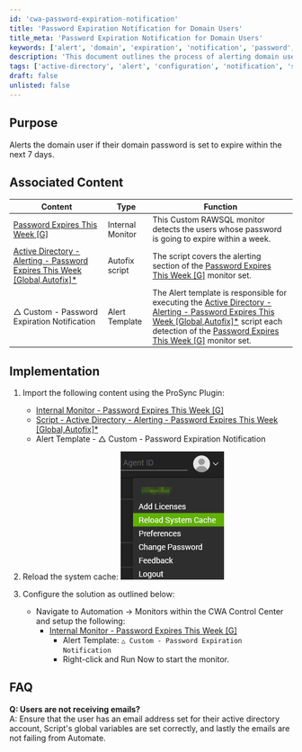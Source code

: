 ```yaml
---
id: 'cwa-password-expiration-notification'
title: 'Password Expiration Notification for Domain Users'
title_meta: 'Password Expiration Notification for Domain Users'
keywords: ['alert', 'domain', 'expiration', 'notification', 'password', 'user']
description: 'This document outlines the process of alerting domain users when their passwords are set to expire within the next 7 days. It includes associated content, implementation steps, and troubleshooting FAQs to ensure users receive timely notifications.'
tags: ['active-directory', 'alert', 'configuration', 'notification', 'software']
draft: false
unlisted: false
---
```

## Purpose

Alerts the domain user if their domain password is set to expire within the next 7 days.

## Associated Content

| Content                                                                                          | Type               | Function                                                                                                         |
|--------------------------------------------------------------------------------------------------|--------------------|------------------------------------------------------------------------------------------------------------------|
| [Password Expires This Week [G]](https://proval.itglue.com/DOC-5078775-8041377)                | Internal Monitor    | This Custom RAWSQL monitor detects the users whose password is going to expire within a week.                  |
| [Active Directory - Alerting - Password Expires This Week [Global,Autofix]*](https://proval.itglue.com/DOC-5078775-11713518) | Autofix script      | The script covers the alerting section of the [Password Expires This Week [G]](https://proval.itglue.com/DOC-5078775-8041377) monitor set. |
| △ Custom - Password Expiration Notification                                                      | Alert Template      | The Alert template is responsible for executing the [Active Directory - Alerting - Password Expires This Week [Global,Autofix]*](https://proval.itglue.com/DOC-5078775-11713518) script each detection of the [Password Expires This Week [G]](https://proval.itglue.com/DOC-5078775-8041377) monitor set. |

## Implementation

1. Import the following content using the ProSync Plugin:
   - [Internal Monitor - Password Expires This Week [G]](https://proval.itglue.com/DOC-5078775-8041377)
   - [Script - Active Directory - Alerting - Password Expires This Week [Global,Autofix]*](https://proval.itglue.com/DOC-5078775-11713518)
   - Alert Template - △ Custom - Password Expiration Notification

2. Reload the system cache:
   ![Reload the system cache](../../static/img/Active-Directory---Password-Expires-This-Week/image_1.png)

3. Configure the solution as outlined below:
   - Navigate to Automation → Monitors within the CWA Control Center and setup the following:
     - [Internal Monitor - Password Expires This Week [G]](https://proval.itglue.com/DOC-5078775-8041377)
       - Alert Template: `△ Custom - Password Expiration Notification`
       - Right-click and Run Now to start the monitor.

## FAQ

**Q: Users are not receiving emails?**  
A: Ensure that the user has an email address set for their active directory account, Script's global variables are set correctly, and lastly the emails are not failing from Automate.




